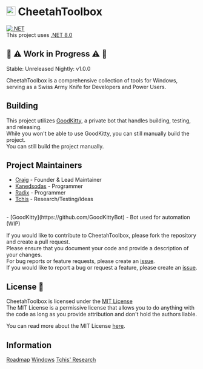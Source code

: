 # <a href="http://github.com/CraigCraig"><img src="favicon.ico" width=24 height=24 /><a/> CheetahToolbox
[![.NET](https://github.com/CraigCraig/CheetahToolbox/actions/workflows/release.yml/badge.svg)](https://github.com/CraigCraig/CheetahToolbox/actions/workflows/release.yml)<br>
This project uses [.NET 8.0](https://dotnet.microsoft.com/download/dotnet/8.0)

## 👷 ⚠️ Work in Progress ⚠️ 👷

Stable: Unreleased
Nightly: v1.0.0

CheetahToolbox is a comprehensive collection of tools for Windows, serving as a Swiss Army Knife for Developers and Power Users.<br>

## Building 
This project utilizes [GoodKitty](https://github.com/GoodKittyBot), a private bot that handles building, testing, and releasing.<br>
While you won't be able to use GoodKitty, you can still manually build the project.<br>
You can still build the project manually.<br>

## Project Maintainers
- [Craig](https://github.com/CraigCraig) - Founder & Lead Maintainer
- [Kanedsodas](https://github.com/Kanedsodas) - Programmer
- [Radix](https://github.com/RADIXTheProto) - Programmer
- [Tchis](https://github.com/Tchisz) - Research/Testing/Ideas
<br>
- [GoodKitty](https://github.com/GoodKittyBot) - Bot used for automation (WIP)

If you would like to contribute to CheetahToolbox, please fork the repository and create a pull request.<br>
Please ensure that you document your code and provide a description of your changes.<br>
For bug reports or feature requests, please create an [issue](https://github.com/CraigCraig/CheetahToolbox/issues/new).<br>
If you would like to report a bug or request a feature, please create an [issue](https://github.com/CraigCraig/CheetahToolbox/issues/new).<br>
## License :book:
CheetahToolbox is licensed under the [MIT License](LICENSE.md)<br>
The MIT License is a permissive license that allows you to do anything with the code as long as you provide attribution and don't hold the authors liable.<br>

You can read more about the MIT License [here](https://choosealicense.com/licenses/mit/).

## Information

[Roadmap](Information\Roadmap.md)
[Windows](Information\Windows.md)
[Tchis' Research](Information\Tchis-Research.md)